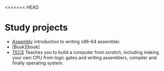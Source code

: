 <<<<<<< HEAD
# Study projects

* [Assembly](http://nickdesaulniers.github.io/blog/2014/04/18/lets-write-some-x86-64) introduction to writing x86-64 assembler.
* [Book][book]
* [TECS][tecs] Teaches you to build a computer from scratch, including making your own CPU from logic gates 
and writing assemblers, compiler and finally operating system.

[tecs]: http://www1.idc.ac.il/tecs/



